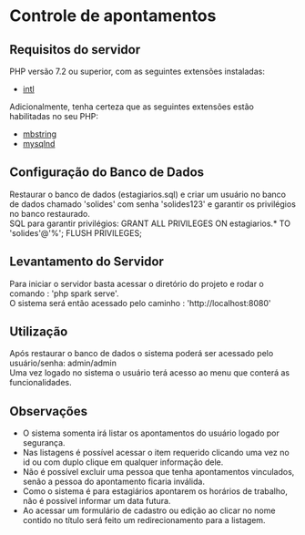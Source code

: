 # Controle de apontamentos

## Requisitos do servidor
PHP versão 7.2 ou superior, com as seguintes extensões instaladas: 

- [intl](http://php.net/manual/en/intl.requirements.php)

Adicionalmente, tenha certeza que as seguintes extensões estão habilitadas no seu PHP:

- [mbstring](http://php.net/manual/en/mbstring.installation.php)
- [mysqlnd](http://php.net/manual/en/mysqlnd.install.php)

## Configuração do Banco de Dados
Restaurar o banco de dados (estagiarios.sql) e criar um usuário no banco de dados chamado 'solides' com senha 'solides123' e garantir os privilégios no banco restaurado.<br>
SQL para garantir privilégios:
    GRANT ALL PRIVILEGES ON estagiarios.* TO 'solides'@'%';
    FLUSH PRIVILEGES;

## Levantamento do Servidor
Para iniciar o servidor basta acessar o diretório do projeto e rodar o comando : 'php spark serve'.<br>
O sistema será então acessado pelo caminho : 'http://localhost:8080'

## Utilização
Após restaurar o banco de dados o sistema poderá ser acessado pelo usuário/senha: admin/admin <br>
Uma vez logado no sistema o usuário terá acesso ao menu que conterá as funcionalidades.

## Observações
- O sistema somenta irá listar os apontamentos do usuário logado por segurança.<br>
- Nas listagens é possível acessar o item requerido clicando uma vez no id ou com duplo clique em qualquer informação dele.<br>
- Não é possível excluir uma pessoa que tenha apontamentos vinculados, senão a pessoa do apontamento ficaria inválida.<br>
- Como o sistema é para estagiários apontarem os horários de trabalho, não é possível informar um data futura.<br>
- Ao acessar um formulário de cadastro ou edição ao clicar no nome contido no título será feito um redirecionamento para a listagem.
